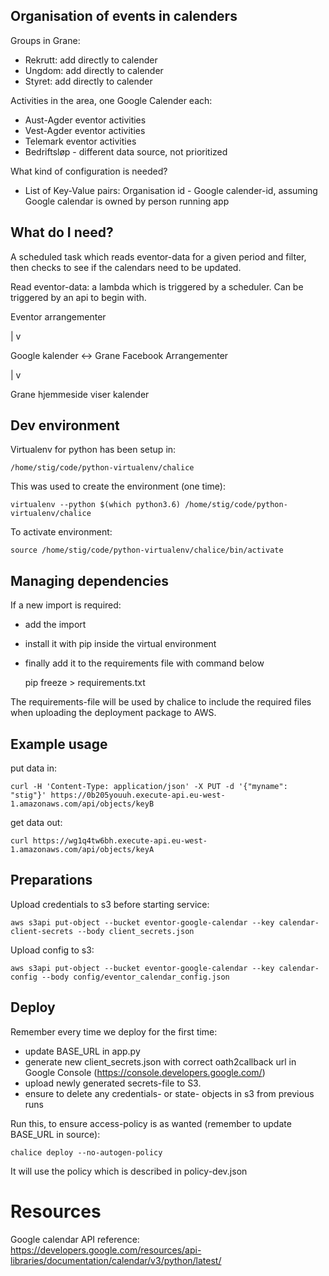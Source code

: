 ## Organisation of events in calenders

Groups in Grane:

 - Rekrutt: add directly to calender
 - Ungdom: add directly to calender
 - Styret: add directly to calender
 
Activities in the area, one Google Calender each:

 - Aust-Agder eventor activities
 - Vest-Agder eventor activities
 - Telemark eventor activities
 - Bedriftsløp - different data source, not prioritized

What kind of configuration is needed?

 - List of Key-Value pairs: Organisation id - Google calender-id, assuming Google calendar
 is owned by person running app

## What do I need?

A scheduled task which reads eventor-data for a given period and filter, then checks
to see if the calendars need to be updated. 

Read eventor-data: a lambda which is triggered by a scheduler. 
Can be triggered by an api to begin with.


Eventor arrangementer

|
v
 
Google kalender <-> Grane Facebook Arrangementer

|
v

Grane hjemmeside viser kalender


## Dev environment
Virtualenv for python has been setup in:

    /home/stig/code/python-virtualenv/chalice

This was used to create the environment (one time):

    virtualenv --python $(which python3.6) /home/stig/code/python-virtualenv/chalice
    
To activate environment:

    source /home/stig/code/python-virtualenv/chalice/bin/activate
    
## Managing dependencies
If a new import is required:

- add the import
- install it with pip inside the virtual environment
- finally add it to the requirements file with command below


    pip freeze > requirements.txt
    
The requirements-file will be used by chalice to include the required files when 
uploading the deployment package to AWS.    
    
 
## Example usage

put data in:

    curl -H 'Content-Type: application/json' -X PUT -d '{"myname": "stig"}' https://0b205youuh.execute-api.eu-west-1.amazonaws.com/api/objects/keyB

get data out:

    curl https://wg1q4tw6bh.execute-api.eu-west-1.amazonaws.com/api/objects/keyA

## Preparations 

Upload credentials to s3 before starting service:

    aws s3api put-object --bucket eventor-google-calendar --key calendar-client-secrets --body client_secrets.json

Upload config to s3:

    aws s3api put-object --bucket eventor-google-calendar --key calendar-config --body config/eventor_calendar_config.json

## Deploy

Remember every time we deploy for the first time:

- update BASE_URL in app.py
- generate new client_secrets.json with correct oath2callback url in Google Console (https://console.developers.google.com/)
- upload newly generated secrets-file to S3.
- ensure to delete any credentials- or state- objects in s3 from previous runs

Run this, to ensure access-policy is as wanted (remember to update BASE_URL in source):

    chalice deploy --no-autogen-policy
    
It will use the policy which is described in policy-dev.json

# Resources

Google calendar API reference: https://developers.google.com/resources/api-libraries/documentation/calendar/v3/python/latest/


